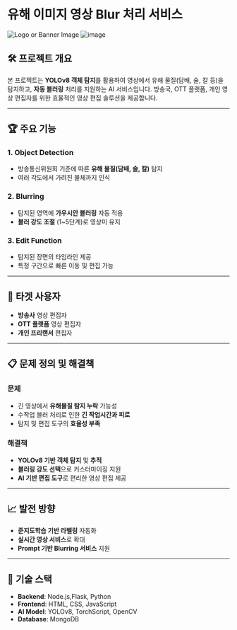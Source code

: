 # 유해 이미지 영상 Blur 처리 서비스

![Logo or Banner Image](./KakaoTalk_20241126_221950590.png)
![image](https://github.com/user-attachments/assets/e9fddfcb-dca4-4c40-bf6e-3aaaafffef70)


## 🛠 프로젝트 개요
본 프로젝트는 **YOLOv8 객체 탐지**를 활용하여 영상에서 유해 물질(담배, 술, 칼 등)을 탐지하고, **자동 블러링** 처리를 지원하는 AI 서비스입니다. 방송국, OTT 플랫폼, 개인 영상 편집자를 위한 효율적인 영상 편집 솔루션을 제공합니다.

---

## 🏆 주요 기능
### 1. **Object Detection**
- 방송통신위원회 기준에 따른 **유해 물질(담배, 술, 칼)** 탐지
- 여러 각도에서 가려진 물체까지 인식

### 2. **Blurring**
- 탐지된 영역에 **가우시안 블러링** 자동 적용
- **블러 강도 조절** (1~5단계)로 영상미 유지

### 3. **Edit Function**
- 탐지된 장면의 타임라인 제공
- 특정 구간으로 빠른 이동 및 편집 가능

---

## 🎯 타겟 사용자
- **방송사** 영상 편집자
- **OTT 플랫폼** 영상 편집자
- **개인 프리랜서** 편집자

---

## 📋 문제 정의 및 해결책
### 문제
- 긴 영상에서 **유해물질 탐지 누락** 가능성
- 수작업 블러 처리로 인한 **긴 작업시간과 피로**
- 탐지 및 편집 도구의 **효율성 부족**

### 해결책
- **YOLOv8 기반 객체 탐지** 및 **추적**
- **블러링 강도 선택**으로 커스터마이징 지원
- **AI 기반 편집 도구**로 편리한 영상 편집 제공

---

## 📈 발전 방향
- **준지도학습 기반 라벨링** 자동화
- **실시간 영상 서비스**로 확대
- **Prompt 기반 Blurring 서비스** 지원

---

## 🔧 기술 스택
- **Backend**: Node.js,Flask, Python 
- **Frontend**: HTML, CSS, JavaScript
- **AI Model**: YOLOv8, TorchScript, OpenCV
- **Database**: MongoDB
